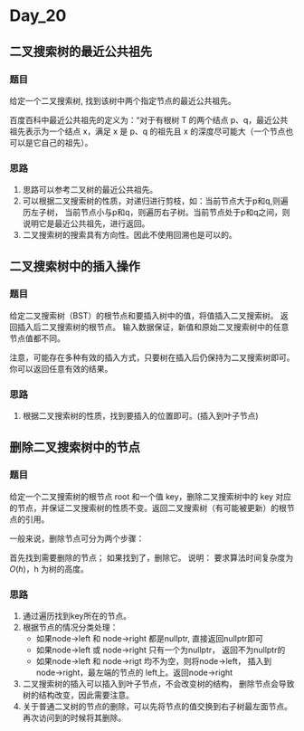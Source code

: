 # Day_20

## 二叉搜索树的最近公共祖先

### 题目

给定一个二叉搜索树, 找到该树中两个指定节点的最近公共祖先。

百度百科中最近公共祖先的定义为：“对于有根树 T 的两个结点 p、q，最近公共祖先表示为一个结点 x，满足 x 是 p、q 的祖先且 x 的深度尽可能大（一个节点也可以是它自己的祖先）。

### 思路

1. 思路可以参考二叉树的最近公共祖先。
2. 可以根据二叉搜索树的性质，对递归进行剪枝，如：当前节点大于p和q,则遍历左子树， 当前节点小与p和q，则遍历右子树。当前节点处于p和q之间，则说明它是最近公共祖先，进行返回。
3. 二叉搜索树的搜索具有方向性。因此不使用回溯也是可以的。

## 二叉搜索树中的插入操作

### 题目

给定二叉搜索树（BST）的根节点和要插入树中的值，将值插入二叉搜索树。 返回插入后二叉搜索树的根节点。 输入数据保证，新值和原始二叉搜索树中的任意节点值都不同。

注意，可能存在多种有效的插入方式，只要树在插入后仍保持为二叉搜索树即可。 你可以返回任意有效的结果。

### 思路

1. 根据二叉搜索树的性质，找到要插入的位置即可。(插入到叶子节点)


## 删除二叉搜索树中的节点

### 题目

给定一个二叉搜索树的根节点 root 和一个值 key，删除二叉搜索树中的 key 对应的节点，并保证二叉搜索树的性质不变。返回二叉搜索树（有可能被更新）的根节点的引用。

一般来说，删除节点可分为两个步骤：

首先找到需要删除的节点； 如果找到了，删除它。 说明： 要求算法时间复杂度为 $O(h)$，h 为树的高度。

### 思路

1. 通过遍历找到key所在的节点。
2. 根据节点的情况分类处理：
    * 如果node->left 和 node->right 都是nullptr, 直接返回nullptr即可
    * 如果node->left 或 node->right 只有一个为nullptr， 返回不为nullptr的
    * 如果node->left 和 node->rigt 均不为空，则将node->left， 插入到 node->right，最左端的节点的 left上。返回node->right
3. 二叉搜索树的插入可以插入到叶子节点，不会改变树的结构， 删除节点会导致树的结构改变，因此需要注意。
4. 关于普通二叉树的节点的删除，可以先将节点的值交换到右子树最左面节点。再次访问到的时候将其删除。